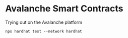 # Avalanche Smart Contracts

Trying out on the Avalanche platform

`npx hardhat test --network hardhat`

